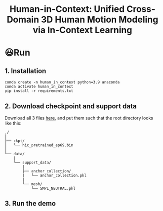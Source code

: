 <p align="center">
  <h1 align="center">Human-in-Context: Unified Cross-Domain 3D Human Motion Modeling via In-Context Learning</h1>

# 😃Run

## 1. Installation
```
conda create -n human_in_context python=3.9 anaconda
conda activate human_in_context
pip install -r requirements.txt
```

## 2. Download checkpoint and support data


Download all 3 files [here](https://drive.google.com/drive/folders/1UzFbrMtzAmvJKvuDi63yz72iSdQqGjvq?usp=drive_link), and put them such that the root directory looks like this:

```
./
│
├── ckpt/
│   └── hic_pretrained_ep69.bin
│
└── data/
    |
    └── support_data/
        |
        ├── anchor_collection/
        |   └── anchor_collection.pkl
        |
        └── mesh/
            └── SMPL_NEUTRAL.pkl
```

## 3. Run the demo